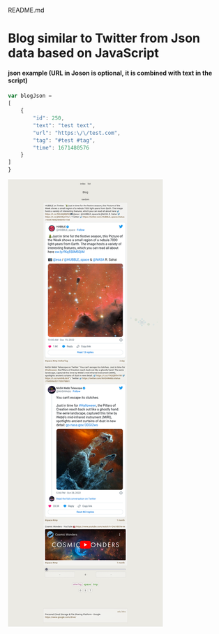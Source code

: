 README.md

<!-- comment -->

# Blog similar to Twitter from Json data based on JavaScript

#### json example (URL in Joson is optional, it is combined with text in the script)
```javascript
var blogJson = 
[
    {
        "id": 250,
        "text": "test text",
        "url": "https:\/\/test.com",
        "tag": "#test #tag",
        "time": 1671480576
    }
]
}
```

![screenshot](screenshot.png)

<!--
## title
###### title


- list
 - list
  - list

[example.com](http://example.com/)

#### screenshot
![screenshot](screenshot.png)
-->

